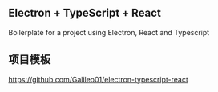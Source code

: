 ## Electron + TypeScript + React
Boilerplate for a project using Electron, React and Typescript

## 项目模板
https://github.com/Galileo01/electron-typescript-react
